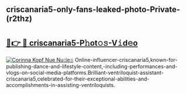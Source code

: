 ## criscanaria5-only-fans​-leaked-photo​-Private-(r2thz)


# <h2><a href="https://mediaupload.pro?title=criscanaria5&ref=git">🔗👉 🔴 criscanaria5-P𝚑ot𝚘𝚜-V𝚒d𝚎o</a></h2>

[![Corinna Kopf Nue Nu𝚍e𝚜](https://i.imgur.com/0qMVB7G.gif)](https://mediaupload.pro?title=criscanaria5&ref=git)
Online-influencer-criscanaria5,known-for-publishing-dance-and-lifestyle-content,-including-performances-and-vlogs-on-social-media-platforms.Brilliant-ventriloquist-assistant-criscanaria5,celebrated-for-their-exceptional-abilities-and-accomplishments-in-assisting-ventriloquists.  